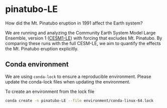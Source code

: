 # pinatubo-LE
How did the Mt. Pinatubo eruption in 1991 affect the Earth system?

We are running and analyzing the Community Earth System Model Large Ensemble, version 1 ([CESM1-LE](http://www.cesm.ucar.edu/projects/community-projects/LENS/)) with forcing that excludes Mt. Pinatubo.
By comparing these runs with the full CESM-LE, we aim to quantify the effects the Mt. Pinatubo eruption explicitly.

## Conda environment
We are using `conda-lock` to ensure a reproducible environment. Please update the conda-lock files when updating the environment.

To create an environment from the lock file
```bash
conda create -n pinatubo-LE --file environment/conda-linux-64.lock
```
